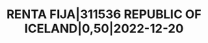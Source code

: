 ---
layout: asset
title: RENTA FIJA|311536 REPUBLIC OF ICELAND|0,50|2022-12-20
isin: XS1738511978
---